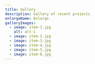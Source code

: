 ```yaml
---
title: Gallery
description: Gallery of recent projects
enlargeName: Enlarge
galleryImages:
  - image: item-1.jpg
    alt: alt-1
  - image: item-2.jpg
  - image: item-3.jpg
  - image: item-4.jpg
  - image: item-5.jpg
  - image: item-6.jpg
---
```

